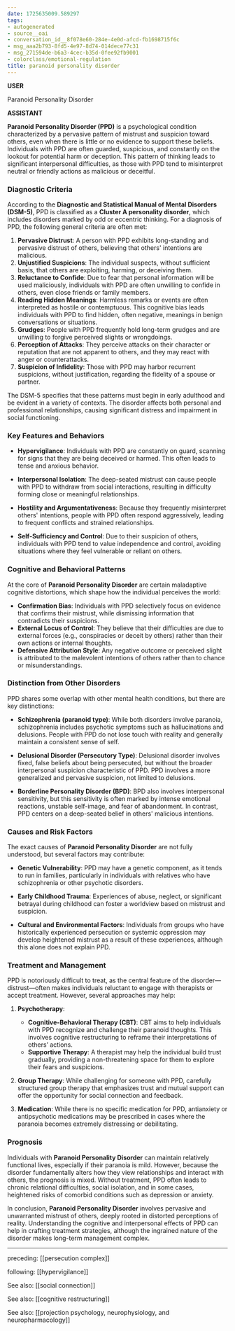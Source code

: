```yaml
---
date: 1725635009.589297
tags:
- autogenerated
- source__oai
- conversation_id__8f078e60-284e-4e0d-afcd-fb1698715f6c
- msg_aaa2b793-8fd5-4e97-8d74-014dece77c31
- msg_271594de-b6a3-4cec-b35d-0fee92fb9001
- colorclass/emotional-regulation
title: paranoid personality disorder
---
```


**USER**

Paranoid Personality Disorder


**ASSISTANT**

**Paranoid Personality Disorder (PPD)** is a psychological condition characterized by a pervasive pattern of mistrust and suspicion toward others, even when there is little or no evidence to support these beliefs. Individuals with PPD are often guarded, suspicious, and constantly on the lookout for potential harm or deception. This pattern of thinking leads to significant interpersonal difficulties, as those with PPD tend to misinterpret neutral or friendly actions as malicious or deceitful.

### Diagnostic Criteria

According to the **Diagnostic and Statistical Manual of Mental Disorders (DSM-5)**, PPD is classified as a **Cluster A personality disorder**, which includes disorders marked by odd or eccentric thinking. For a diagnosis of PPD, the following general criteria are often met:

1. **Pervasive Distrust**: A person with PPD exhibits long-standing and pervasive distrust of others, believing that others' intentions are malicious.
2. **Unjustified Suspicions**: The individual suspects, without sufficient basis, that others are exploiting, harming, or deceiving them.
3. **Reluctance to Confide**: Due to fear that personal information will be used maliciously, individuals with PPD are often unwilling to confide in others, even close friends or family members.
4. **Reading Hidden Meanings**: Harmless remarks or events are often interpreted as hostile or contemptuous. This cognitive bias leads individuals with PPD to find hidden, often negative, meanings in benign conversations or situations.
5. **Grudges**: People with PPD frequently hold long-term grudges and are unwilling to forgive perceived slights or wrongdoings.
6. **Perception of Attacks**: They perceive attacks on their character or reputation that are not apparent to others, and they may react with anger or counterattacks.
7. **Suspicion of Infidelity**: Those with PPD may harbor recurrent suspicions, without justification, regarding the fidelity of a spouse or partner.

The DSM-5 specifies that these patterns must begin in early adulthood and be evident in a variety of contexts. The disorder affects both personal and professional relationships, causing significant distress and impairment in social functioning.

### Key Features and Behaviors

- **Hypervigilance**: Individuals with PPD are constantly on guard, scanning for signs that they are being deceived or harmed. This often leads to tense and anxious behavior.
  
- **Interpersonal Isolation**: The deep-seated mistrust can cause people with PPD to withdraw from social interactions, resulting in difficulty forming close or meaningful relationships.

- **Hostility and Argumentativeness**: Because they frequently misinterpret others' intentions, people with PPD often respond aggressively, leading to frequent conflicts and strained relationships.

- **Self-Sufficiency and Control**: Due to their suspicion of others, individuals with PPD tend to value independence and control, avoiding situations where they feel vulnerable or reliant on others.

### Cognitive and Behavioral Patterns

At the core of **Paranoid Personality Disorder** are certain maladaptive cognitive distortions, which shape how the individual perceives the world:
- **Confirmation Bias**: Individuals with PPD selectively focus on evidence that confirms their mistrust, while dismissing information that contradicts their suspicions.
- **External Locus of Control**: They believe that their difficulties are due to external forces (e.g., conspiracies or deceit by others) rather than their own actions or internal thoughts.
- **Defensive Attribution Style**: Any negative outcome or perceived slight is attributed to the malevolent intentions of others rather than to chance or misunderstandings.

### Distinction from Other Disorders

PPD shares some overlap with other mental health conditions, but there are key distinctions:
- **Schizophrenia (paranoid type)**: While both disorders involve paranoia, schizophrenia includes psychotic symptoms such as hallucinations and delusions. People with PPD do not lose touch with reality and generally maintain a consistent sense of self.
  
- **Delusional Disorder (Persecutory Type)**: Delusional disorder involves fixed, false beliefs about being persecuted, but without the broader interpersonal suspicion characteristic of PPD. PPD involves a more generalized and pervasive suspicion, not limited to delusions.

- **Borderline Personality Disorder (BPD)**: BPD also involves interpersonal sensitivity, but this sensitivity is often marked by intense emotional reactions, unstable self-image, and fear of abandonment. In contrast, PPD centers on a deep-seated belief in others' malicious intentions.

### Causes and Risk Factors

The exact causes of **Paranoid Personality Disorder** are not fully understood, but several factors may contribute:
- **Genetic Vulnerability**: PPD may have a genetic component, as it tends to run in families, particularly in individuals with relatives who have schizophrenia or other psychotic disorders.
  
- **Early Childhood Trauma**: Experiences of abuse, neglect, or significant betrayal during childhood can foster a worldview based on mistrust and suspicion.
  
- **Cultural and Environmental Factors**: Individuals from groups who have historically experienced persecution or systemic oppression may develop heightened mistrust as a result of these experiences, although this alone does not explain PPD.

### Treatment and Management

PPD is notoriously difficult to treat, as the central feature of the disorder—distrust—often makes individuals reluctant to engage with therapists or accept treatment. However, several approaches may help:

1. **Psychotherapy**:
   - **Cognitive-Behavioral Therapy (CBT)**: CBT aims to help individuals with PPD recognize and challenge their paranoid thoughts. This involves cognitive restructuring to reframe their interpretations of others’ actions.
   - **Supportive Therapy**: A therapist may help the individual build trust gradually, providing a non-threatening space for them to explore their fears and suspicions.
   
2. **Group Therapy**: While challenging for someone with PPD, carefully structured group therapy that emphasizes trust and mutual support can offer the opportunity for social connection and feedback.

3. **Medication**: While there is no specific medication for PPD, antianxiety or antipsychotic medications may be prescribed in cases where the paranoia becomes extremely distressing or debilitating.

### Prognosis

Individuals with **Paranoid Personality Disorder** can maintain relatively functional lives, especially if their paranoia is mild. However, because the disorder fundamentally alters how they view relationships and interact with others, the prognosis is mixed. Without treatment, PPD often leads to chronic relational difficulties, social isolation, and in some cases, heightened risks of comorbid conditions such as depression or anxiety.

In conclusion, **Paranoid Personality Disorder** involves pervasive and unwarranted mistrust of others, deeply rooted in distorted perceptions of reality. Understanding the cognitive and interpersonal effects of PPD can help in crafting treatment strategies, although the ingrained nature of the disorder makes long-term management complex.


---

preceding: [[persecution complex]]  


following: [[hypervigilance]]

See also: [[social connection]]


See also: [[cognitive restructuring]]


See also: [[projection psychology, neurophysiology, and neuropharmacology]]